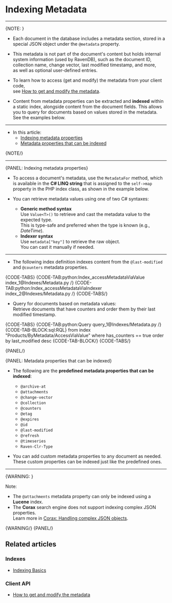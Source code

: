 # Indexing Metadata
---

{NOTE: }

* Each document in the database includes a metadata section, stored in a special JSON object under the `@metadata` property.

* This metadata is not part of the document's content but holds internal system information (used by RavenDB),
  such as the document ID, collection name, change vector, last modified timestamp, and more,  
  as well as optional user-defined entries.

* To learn how to access (get and modify) the metadata from your client code,  
  see [How to get and modify the metadata](../client-api/session/how-to/get-and-modify-entity-metadata).

* Content from metadata properties can be extracted and **indexed** within a static index, alongside content from the document fields.
  This allows you to query for documents based on values stored in the metadata.  
  See the examples below.

---

* In this article:
    * [Indexing metadata properties](../indexes/indexing-metadata#indexing-metadata-properties)
    * [Metadata properties that can be indexed](../indexes/indexing-metadata#metadata-properties-that-can-be-indexed)

{NOTE/}

---

{PANEL: Indexing metadata properties}

* To access a document's metadata, use the `MetadataFor` method, which is available in the **C# LINQ string**
  that is assigned to the `self->map` property in the PHP index class, as shown in the example below.

* You can retrieve metadata values using one of two C# syntaxes:

  * **Generic method syntax**  
    Use `Value<T>()` to retrieve and cast the metadata value to the expected type.  
    This is type-safe and preferred when the type is known (e.g., _DateTime_).  
  * **Indexer syntax**  
    Use `metadata["key"]` to retrieve the raw object.  
    You can cast it manually if needed.  

---

* The following index definition indexes content from the `@last-modified` and `@counters` metadata properties.

{CODE-TABS}
{CODE-TAB:python:Index_accessMetadataViaValue index_1@Indexes/Metadata.py /}
{CODE-TAB:python:Index_accessMetadataViaIndexer index_2@Indexes/Metadata.py /}
{CODE-TABS/}

* Query for documents based on metadata values:  
  Retrieve documents that have counters and order them by their last modified timestamp.

{CODE-TABS}
{CODE-TAB:python:Query query_1@Indexes/Metadata.py /}
{CODE-TAB-BLOCK:sql:RQL}
from index "Products/ByMetadata/AccessViaValue"
where has_counters == true
order by last_modified desc
{CODE-TAB-BLOCK/}
{CODE-TABS/}

{PANEL/}

{PANEL: Metadata properties that can be indexed}

* The following are the **predefined metadata properties that can be indexed**:  
   * `@archive-at`  
   * `@attachments`  
   * `@change-vector`  
   * `@collection`  
   * `@counters`  
   * `@etag`  
   * `@expires`  
   * `@id`  
   * `@last-modified`  
   * `@refresh`  
   * `@timeseries`  
   * `Raven-Clr-Type`  

* You can add custom metadata properties to any document as needed.  
  These custom properties can be indexed just like the predefined ones.

---

{WARNING: }

Note:

* The `@attachments` metadata property can only be indexed using a **Lucene** index.
* The **Corax** search engine does not support indexing complex JSON properties.  
  Learn more in [Corax: Handling complex JSON objects](../indexes/search-engine/corax#handling-of-complex-json-objects).

{WARNING/}
{PANEL/}

## Related articles

### Indexes

- [Indexing Basics](../indexes/indexing-basics)

### Client API

- [How to get and modify the metadata](../client-api/session/how-to/get-and-modify-entity-metadata)
